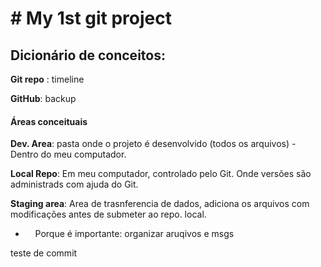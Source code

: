 # # My 1st git project

## Dicionário de conceitos:

**Git repo** : timeline

**GitHub**: backup

#### Áreas conceituais

**Dev. Area**: pasta  onde o projeto é desenvolvido (todos os arquivos) - Dentro do meu computador.

**Local Repo**: Em meu computador, controlado pelo Git. Onde versões são administrads com ajuda do Git.

**Staging area**: Area de trasnferencia de dados, adiciona os arquivos com modificações antes de submeter ao repo. local.

-     Porque é importante: organizar aruqivos e msgs



teste de commit
